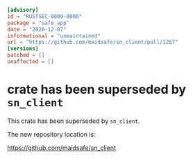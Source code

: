 ```toml
[advisory]
id = "RUSTSEC-0000-0000"
package = "safe_app"
date = "2020-12-07"
informational = "unmaintained"
url = "https://github.com/maidsafe/sn_client/pull/1267"
[versions]
patched = []
unaffected = []
```

# crate has been superseded by `sn_client`

This crate has been superseded by `sn_client`.

The new repository location is:

<https://github.com/maidsafe/sn_client>
